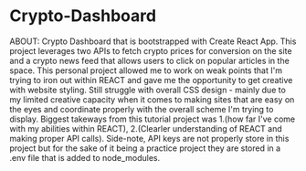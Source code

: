 # Crypto-Dashboard

ABOUT: Crypto Dashboard that is bootstrapped with Create React App. This project leverages two APIs to fetch crypto prices for conversion on the site and a crypto news feed that allows users to click on popular articles in the space. This personal project allowed me to work on weak points that I'm trying to iron out within REACT and gave me the opportunity to get creative with website styling. Still struggle with overall CSS design - mainly due to my limited creative capacity when it comes to making sites that are easy on the eyes and coordinate properly with the overall scheme I'm trying to display. Biggest takeways from this tutorial project was 1.(how far I've come with my abilities within REACT), 2.(Clearler understanding of REACT and making proper API calls). Side-note, API keys are not properly store in this project but for the sake of it being a practice project they are stored in a .env file that is added to node_modules.
